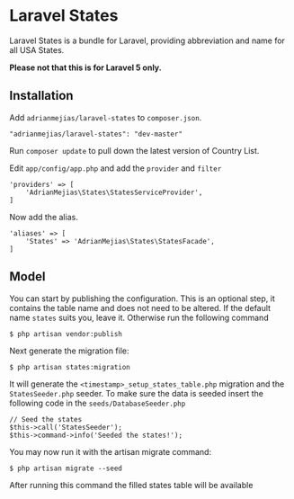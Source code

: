 # Laravel States

Laravel States is a bundle for Laravel, providing abbreviation and name for all USA States.

**Please not that this is for Laravel 5 only.**

## Installation

Add `adrianmejias/laravel-states` to `composer.json`.

    "adrianmejias/laravel-states": "dev-master"
    
Run `composer update` to pull down the latest version of Country List.

Edit `app/config/app.php` and add the `provider` and `filter`

    'providers' => [
        'AdrianMejias\States\StatesServiceProvider',
    ]

Now add the alias.

    'aliases' => [
        'States' => 'AdrianMejias\States\StatesFacade',
    ]
    

## Model

You can start by publishing the configuration. This is an optional step, it contains the table name and does not need to be altered. If the default name `states` suits you, leave it. Otherwise run the following command

    $ php artisan vendor:publish

Next generate the migration file:

    $ php artisan states:migration
    
It will generate the `<timestamp>_setup_states_table.php` migration and the `StatesSeeder.php` seeder. To make sure the data is seeded insert the following code in the `seeds/DatabaseSeeder.php`

    // Seed the states
    $this->call('StatesSeeder');
    $this->command->info('Seeded the states!'); 

You may now run it with the artisan migrate command:

    $ php artisan migrate --seed
    
After running this command the filled states table will be available

